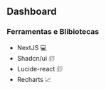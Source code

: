 ## Dashboard

### Ferramentas e Blibiotecas 

* NextJS 💻
* Shadcn/ui 🗊
* Lucide-react 🗊
* Recharts 📈